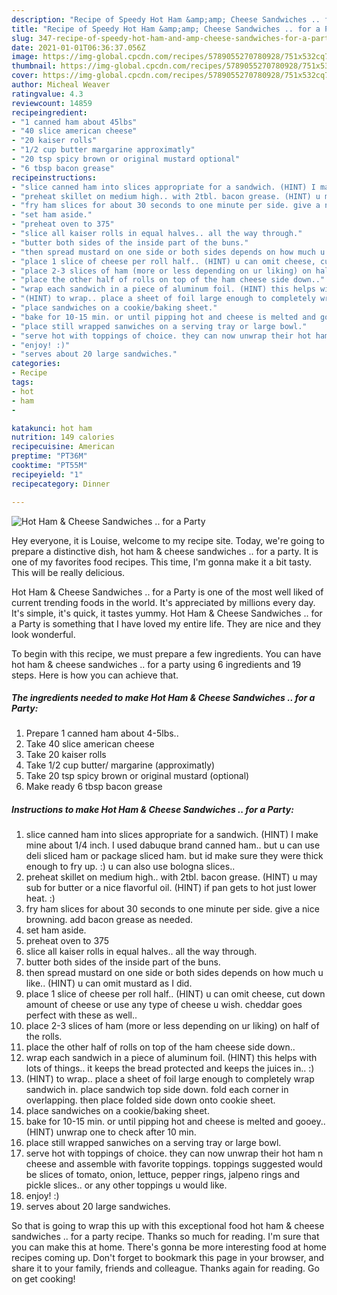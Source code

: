 ```yaml
---
description: "Recipe of Speedy Hot Ham &amp;amp; Cheese Sandwiches .. for a Party"
title: "Recipe of Speedy Hot Ham &amp;amp; Cheese Sandwiches .. for a Party"
slug: 347-recipe-of-speedy-hot-ham-and-amp-cheese-sandwiches-for-a-party
date: 2021-01-01T06:36:37.056Z
image: https://img-global.cpcdn.com/recipes/5789055270780928/751x532cq70/hot-ham-cheese-sandwiches-for-a-party-recipe-main-photo.jpg
thumbnail: https://img-global.cpcdn.com/recipes/5789055270780928/751x532cq70/hot-ham-cheese-sandwiches-for-a-party-recipe-main-photo.jpg
cover: https://img-global.cpcdn.com/recipes/5789055270780928/751x532cq70/hot-ham-cheese-sandwiches-for-a-party-recipe-main-photo.jpg
author: Micheal Weaver
ratingvalue: 4.3
reviewcount: 14859
recipeingredient:
- "1 canned ham about 45lbs"
- "40 slice american cheese"
- "20 kaiser rolls"
- "1/2 cup butter margarine approximatly"
- "20 tsp spicy brown or original mustard optional"
- "6 tbsp bacon grease"
recipeinstructions:
- "slice canned ham into slices appropriate for a sandwich. (HINT) I make mine about 1/4 inch. I used dabuque brand canned ham.. but u can use deli sliced ham or package sliced ham. but id make sure they were thick enough to fry up. :) u can also use bologna slices.."
- "preheat skillet on medium high.. with 2tbl. bacon grease. (HINT) u may sub for butter or a nice flavorful oil. (HINT) if pan gets to hot just lower heat. :)"
- "fry ham slices for about 30 seconds to one minute per side. give a nice browning. add bacon grease as needed."
- "set ham aside."
- "preheat oven to 375"
- "slice all kaiser rolls in equal halves.. all the way through."
- "butter both sides of the inside part of the buns."
- "then spread mustard on one side or both sides depends on how much u like.. (HINT) u can omit mustard as I did."
- "place 1 slice of cheese per roll half.. (HINT) u can omit cheese, cut down amount of cheese or use any type of cheese u wish. cheddar goes perfect with these as well.."
- "place 2-3 slices of ham (more or less depending on ur liking) on half of the rolls."
- "place the other half of rolls on top of the ham cheese side down.."
- "wrap each sandwich in a piece of aluminum foil. (HINT) this helps with lots of things.. it keeps the bread protected and keeps the juices in.. :)"
- "(HINT) to wrap.. place a sheet of foil large enough to completely wrap sandwich in. place sandwich top side down. fold each corner in overlapping. then place folded side down onto cookie sheet."
- "place sandwiches on a cookie/baking sheet."
- "bake for 10-15 min. or until pipping hot and cheese is melted and gooey.. (HINT) unwrap one to check after 10 min."
- "place still wrapped sanwiches on a serving tray or large bowl."
- "serve hot with toppings of choice. they can now unwrap their hot ham n cheese and assemble with favorite toppings. toppings suggested would be slices of tomato, onion, lettuce, pepper rings, jalpeno rings and pickle slices.. or any other toppings u would like."
- "enjoy! :)"
- "serves about 20 large sandwiches."
categories:
- Recipe
tags:
- hot
- ham
- 

katakunci: hot ham  
nutrition: 149 calories
recipecuisine: American
preptime: "PT36M"
cooktime: "PT55M"
recipeyield: "1"
recipecategory: Dinner

---
```



![Hot Ham &amp; Cheese Sandwiches .. for a Party](https://img-global.cpcdn.com/recipes/5789055270780928/751x532cq70/hot-ham-cheese-sandwiches-for-a-party-recipe-main-photo.jpg)

Hey everyone, it is Louise, welcome to my recipe site. Today, we're going to prepare a distinctive dish, hot ham &amp; cheese sandwiches .. for a party. It is one of my favorites food recipes. This time, I'm gonna make it a bit tasty. This will be really delicious.



Hot Ham &amp; Cheese Sandwiches .. for a Party is one of the most well liked of current trending foods in the world. It's appreciated by millions every day. It's simple, it's quick, it tastes yummy. Hot Ham &amp; Cheese Sandwiches .. for a Party is something that I have loved my entire life. They are nice and they look wonderful.


To begin with this recipe, we must prepare a few ingredients. You can have hot ham &amp; cheese sandwiches .. for a party using 6 ingredients and 19 steps. Here is how you can achieve that.

<!--inarticleads1-->

##### The ingredients needed to make Hot Ham &amp; Cheese Sandwiches .. for a Party:

1. Prepare 1 canned ham about 4-5lbs..
1. Take 40 slice american cheese
1. Take 20 kaiser rolls
1. Take 1/2 cup butter/ margarine (approximatly)
1. Take 20 tsp spicy brown or original mustard (optional)
1. Make ready 6 tbsp bacon grease




<!--inarticleads2-->

##### Instructions to make Hot Ham &amp; Cheese Sandwiches .. for a Party:

1. slice canned ham into slices appropriate for a sandwich. (HINT) I make mine about 1/4 inch. I used dabuque brand canned ham.. but u can use deli sliced ham or package sliced ham. but id make sure they were thick enough to fry up. :) u can also use bologna slices..
1. preheat skillet on medium high.. with 2tbl. bacon grease. (HINT) u may sub for butter or a nice flavorful oil. (HINT) if pan gets to hot just lower heat. :)
1. fry ham slices for about 30 seconds to one minute per side. give a nice browning. add bacon grease as needed.
1. set ham aside.
1. preheat oven to 375
1. slice all kaiser rolls in equal halves.. all the way through.
1. butter both sides of the inside part of the buns.
1. then spread mustard on one side or both sides depends on how much u like.. (HINT) u can omit mustard as I did.
1. place 1 slice of cheese per roll half.. (HINT) u can omit cheese, cut down amount of cheese or use any type of cheese u wish. cheddar goes perfect with these as well..
1. place 2-3 slices of ham (more or less depending on ur liking) on half of the rolls.
1. place the other half of rolls on top of the ham cheese side down..
1. wrap each sandwich in a piece of aluminum foil. (HINT) this helps with lots of things.. it keeps the bread protected and keeps the juices in.. :)
1. (HINT) to wrap.. place a sheet of foil large enough to completely wrap sandwich in. place sandwich top side down. fold each corner in overlapping. then place folded side down onto cookie sheet.
1. place sandwiches on a cookie/baking sheet.
1. bake for 10-15 min. or until pipping hot and cheese is melted and gooey.. (HINT) unwrap one to check after 10 min.
1. place still wrapped sanwiches on a serving tray or large bowl.
1. serve hot with toppings of choice. they can now unwrap their hot ham n cheese and assemble with favorite toppings. toppings suggested would be slices of tomato, onion, lettuce, pepper rings, jalpeno rings and pickle slices.. or any other toppings u would like.
1. enjoy! :)
1. serves about 20 large sandwiches.




So that is going to wrap this up with this exceptional food hot ham &amp; cheese sandwiches .. for a party recipe. Thanks so much for reading. I'm sure that you can make this at home. There's gonna be more interesting food at home recipes coming up. Don't forget to bookmark this page in your browser, and share it to your family, friends and colleague. Thanks again for reading. Go on get cooking!
